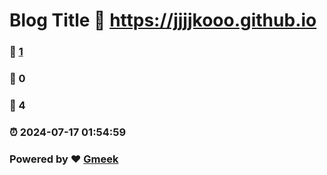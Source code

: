 # Blog Title :link: https://jjjjkooo.github.io 
### :page_facing_up: [1](https://jjjjkooo.github.io/tag.html) 
### :speech_balloon: 0 
### :hibiscus: 4 
### :alarm_clock: 2024-07-17 01:54:59 
### Powered by :heart: [Gmeek](https://github.com/Meekdai/Gmeek)
